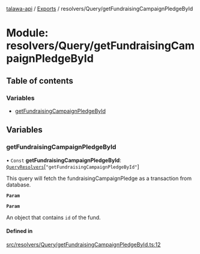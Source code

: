 [talawa-api](../README.md) / [Exports](../modules.md) / resolvers/Query/getFundraisingCampaignPledgeById

# Module: resolvers/Query/getFundraisingCampaignPledgeById

## Table of contents

### Variables

- [getFundraisingCampaignPledgeById](resolvers_Query_getFundraisingCampaignPledgeById.md#getfundraisingcampaignpledgebyid)

## Variables

### getFundraisingCampaignPledgeById

• `Const` **getFundraisingCampaignPledgeById**: [`QueryResolvers`](types_generatedGraphQLTypes.md#queryresolvers)[``"getFundraisingCampaignPledgeById"``]

This query will fetch the fundraisingCampaignPledge as a transaction from database.

**`Param`**

**`Param`**

An object that contains `id` of the fund.

#### Defined in

[src/resolvers/Query/getFundraisingCampaignPledgeById.ts:12](https://github.com/PalisadoesFoundation/talawa-api/blob/3eeb2af/src/resolvers/Query/getFundraisingCampaignPledgeById.ts#L12)
